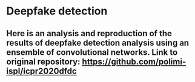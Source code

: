 # Deepfake detection
## Here is an analysis and reproduction of the results of deepfake detection analysis using an ensemble of convolutional networks. Link to original repository: https://github.com/polimi-ispl/icpr2020dfdc
